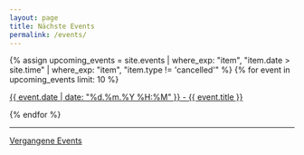 ```yaml
---
layout: page
title: Nächste Events
permalink: /events/
---
```

{% assign upcoming_events = site.events | where_exp: "item", "item.date > site.time" | where_exp: "item", "item.type != 'cancelled'" %}
{% for event in upcoming_events limit: 10 %}

<article>
    <p>
        <a href="{{ event.url }}"><date>{{ event.date | date: "%d.%m.%Y %H:%M" }}</date> - {{ event.title }}</a>
    </p>
</article>

{% endfor %}

---

[Vergangene Events](/vergangene-events)
